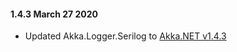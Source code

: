 #### 1.4.3 March 27 2020 ####
* Updated Akka.Logger.Serilog to [Akka.NET v1.4.3](https://getakka.net/community/whats-new/akkadotnet-v1.4.html)
